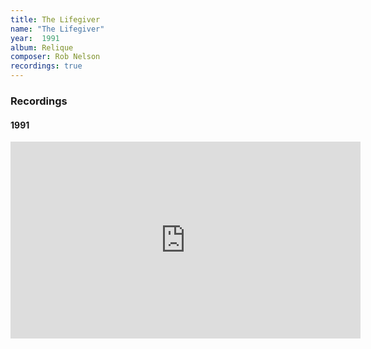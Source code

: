 ```yaml
---
title: The Lifegiver
name: "The Lifegiver"
year:  1991
album: Relique
composer: Rob Nelson
recordings: true
---
```


<h3>Recordings</h3>

<h4>1991</h4>
<iframe width="560" height="315" src="https://www.youtube.com/embed/5xMUpCJMhy8" frameborder="0" allow="accelerometer; autoplay; encrypted-media; gyroscope; picture-in-picture" allowfullscreen></iframe>

